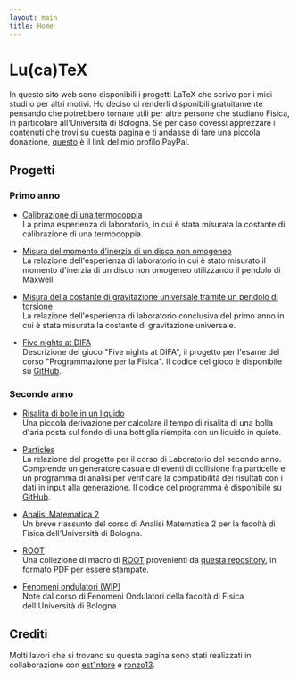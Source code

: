 ```yaml
---
layout: main
title: Home
---
```


# Lu(ca)TeX

In questo sito web sono disponibili i progetti LaTeX che scrivo per i miei studi o per altri motivi. Ho deciso di renderli disponibili gratuitamente pensando che potrebbero tornare utili per altre persone che studiano Fisica, in particolare all'Università di Bologna. Se per caso dovessi apprezzare i contenuti che trovi su questa pagina e ti andasse di fare una piccola donazione, [questo](https://paypal.me/lucazoppetti) è il link del mio profilo PayPal.

## Progetti

### Primo anno

-   [Calibrazione di una termocoppia](https://tex.lucazoppetti.me/thermocouple.pdf)  
    La prima esperienza di laboratorio, in cui è stata misurata la costante di calibrazione di una termocoppia.

-   [Misura del momento d’inerzia di un disco non omogeneo](https://tex.lucazoppetti.me/maxwell.pdf)  
    La relazione dell'esperienza di laboratorio in cui è stato misurato il momento d'inerzia di un disco non omogeneo utilizzando il pendolo di Maxwell.

-   [Misura della costante di gravitazione universale tramite un pendolo di torsione](https://tex.lucazoppetti.me/cavendish.pdf)  
    La relazione dell'esperienza di laboratorio conclusiva del primo anno in cui è stata misurata la costante di gravitazione universale.

-   [Five nights at DIFA](https://tex.lucazoppetti.me/fnad.pdf)  
    Descrizione del gioco "Five nights at DIFA", il progetto per l'esame del corso "Programmazione per la Fisica". Il codice del gioco è disponibile su [GitHub](https://github.com/LuckeeDev/fnad).

### Secondo anno

-   [Risalita di bolle in un liquido](https://tex.lucazoppetti.me/bubbles.pdf)  
    Una piccola derivazione per calcolare il tempo di risalita di una bolla d'aria posta sul fondo di una bottiglia riempita con un liquido in quiete.

-   [Particles](https://tex.lucazoppetti.me/particles.pdf)  
    La relazione del progetto per il corso di Laboratorio del secondo anno. Comprende un generatore casuale di eventi di collisione fra particelle e un programma di analisi per verificare la compatibilità dei risultati con i dati in input alla generazione. Il codice del programma è disponibile su [GitHub](https://github.com/LuckeeDev/particles).

-   [Analisi Matematica 2](https://tex.lucazoppetti.me/analysis_2.pdf)  
    Un breve riassunto del corso di Analisi Matematica 2 per la facoltà di Fisica dell'Università di Bologna.

-   [ROOT](https://tex.lucazoppetti.me/root.pdf)  
    Una collezione di macro di [ROOT](https://root.cern) provenienti da [questa repository](https://github.com/LuckeeDev/root), in formato PDF per essere stampate.

-   [Fenomeni ondulatori (WIP)](https://tex.lucazoppetti.me/waves.pdf)  
    Note dal corso di Fenomeni Ondulatori della facoltà di Fisica dell'Università di Bologna.

## Crediti

Molti lavori che si trovano su questa pagina sono stati realizzati in collaborazione con [est1ntore](https://github.com/est1ntore) e [ronzo13](https://github.com/ronzo13).
